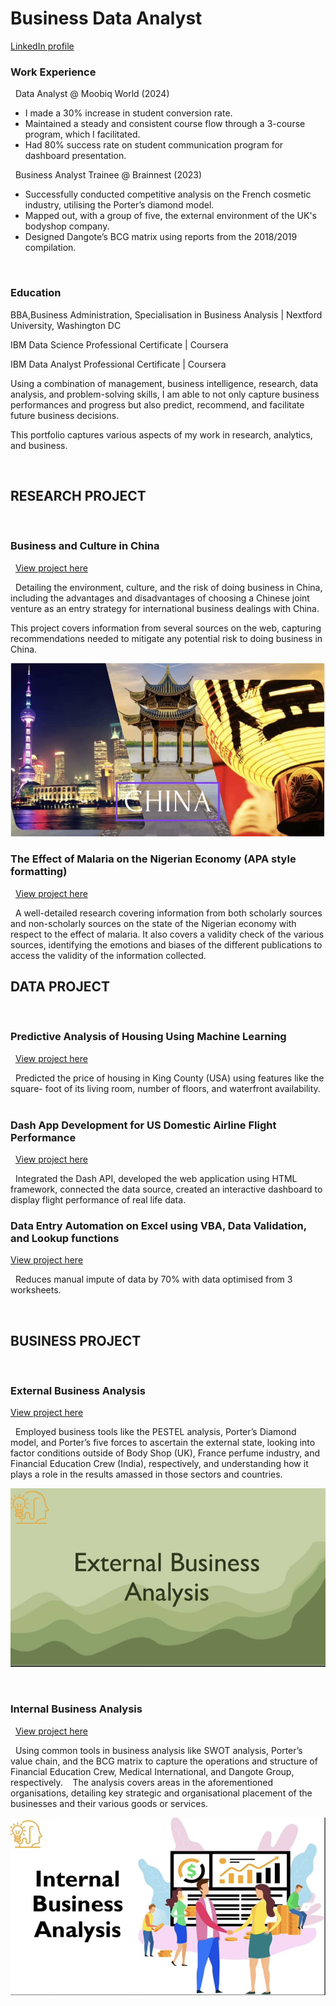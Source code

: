 # Business Data Analyst

<a href="https://www.linkedin.com/in/ikenna-nwankwo-3a2390258">LinkedIn profile</a>
 
 
### Work Experience
 
Data Analyst @ Moobiq World (2024)
 
- I made a 30% increase in student conversion rate.
- Maintained a steady and consistent course flow through a 3-course program, which I facilitated.
- Had 80% success rate on student communication program for dashboard presentation.

 
Business Analyst Trainee @ Brainnest (2023)

- Successfully conducted competitive analysis on the French cosmetic industry, utilising the Porter’s diamond model. 
- Mapped out, with a group of five, the external environment of the UK's bodyshop company.
- Designed Dangote’s BCG matrix using reports from the 2018/2019 compilation.

 
 
### Education

BBA,Business Administration, Specialisation in Business Analysis | Nextford University, Washington DC

IBM Data Science Professional Certificate | Coursera

IBM Data Analyst Professional Certificate | Coursera 







Using a combination of management, business intelligence, research, data analysis, and problem-solving skills, I am able to not only capture business performances and progress but also predict, recommend, and facilitate future business decisions.



This portfolio captures various aspects of my work in research, analytics, and business.

 
 
## RESEARCH PROJECT
 
### Business and Culture in China
 
<a href="Link">View project here</a>


 
Detailing the environment, culture, and the risk of doing business in China, including the advantages and disadvantages of choosing a Chinese joint venture as an entry strategy for international business dealings with China.


 
This project covers information from several sources on the web, capturing recommendations needed to mitigate any potential risk to doing business in China.


<img src="https://raw.githubusercontent.com/Nmartin169/webportfolio/refs/heads/main/assets/china_research.JPG">


### The Effect of Malaria on the Nigerian Economy (APA style formatting)
 
<a href="Link">View project here</a>


 
A well-detailed research covering information from both scholarly sources and non-scholarly sources on the state of the Nigerian economy with respect to the effect of malaria. It also covers a validity check of the various sources, identifying the emotions and biases of the different publications to access the validity of the information collected.
 




## DATA PROJECT
 
### Predictive Analysis of Housing Using Machine Learning
 
<a href="Link">View project here</a>


 
Predicted the price of housing in King County (USA) using features like the square- foot of its living room, number of floors, and
waterfront availability.
 
 

### Dash App Development for US Domestic Airline Flight Performance
 
<a href="Link">View project here</a>


 
Integrated the Dash API, developed the web application using HTML framework, connected the data source, created an interactive dashboard to display flight performance of real life data.
 
 
 
 
### Data Entry Automation on Excel using VBA, Data Validation, and Lookup functions

 
<a href="Link">View project here</a>

 
Reduces manual impute of data by 70% with data optimised from 3 worksheets.
 


 
 
## BUSINESS PROJECT
 
### External Business Analysis

<a href="Link">View project here</a>

 
Employed business tools like the PESTEL analysis, Porter’s Diamond model, and Porter’s five forces to ascertain the external state, looking into factor conditions outside of Body Shop (UK), France perfume industry, and Financial Education Crew (India), respectively, and understanding how it plays a role in the results amassed in those sectors and countries.
 

<img src="https://raw.githubusercontent.com/Nmartin169/webportfolio/refs/heads/main/assets/img_external.JPG">


 

 
### Internal Business Analysis
 
<a href="https://nexfordu-my.sharepoint.com/:p:/g/personal/inwankwo_learner_nexford_org/EVTHwxdAB_ZJlm4IQCJnwjYBuvRIZGqyn7fEQmPX8PYi1Q?e=MZ3zs6">View project here</a>

 
Using common tools in business analysis like SWOT analysis, Porter’s value chain, and the BCG matrix to capture the operations and structure of Financial Education Crew, Medical International, and Dangote Group, respectively. 
 
The analysis covers areas in the aforementioned organisations, detailing key strategic and organisational placement of the businesses and their various goods or services.


<img src="https://raw.githubusercontent.com/Nmartin169/webportfolio/refs/heads/main/assets/Img_internal.JPG">
